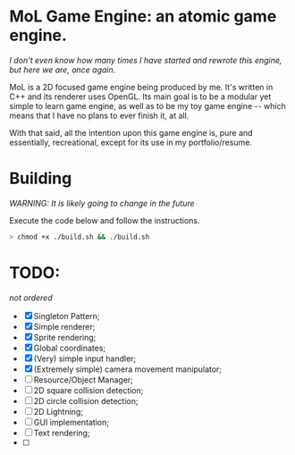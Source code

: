 
# MoL Game Engine: an atomic game engine.
*I don't even know how many times I have started and rewrote this engine, but here we are, once again*.

MoL is a 2D focused game engine being produced by me. It's written in C++ and its renderer uses OpenGL. Its main goal is to be a modular yet simple to learn game engine, as well as to be my toy game engine -- which means that I have no plans to ever finish it, at all.

With that said, all the intention upon this game engine is, pure and essentially, recreational, except for its use in my portfolio/resume. 

# Building
*WARNING: It is likely going to change in the future*

Execute the code below and follow the instructions.

```bash
> chmod +x ./build.sh && ./build.sh
```

# TODO:
*not ordered*

- [x] Singleton Pattern;
- [x] Simple renderer;
- [x] Sprite rendering;
- [x] Global coordinates;
- [x] (Very) simple input handler;
- [x] (Extremely simple) camera movement manipulator;
- [ ] Resource/Object Manager;
- [ ] 2D square collision detection;
- [ ] 2D circle collision detection;
- [ ] 2D Lightning;
- [ ] GUI implementation;
- [ ] Text rendering;
- [ ] 